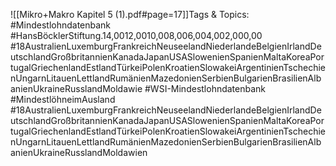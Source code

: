 
![[Mikro+Makro Kapitel 5 (1).pdf#page=17]]Tags & Topics:
   #Mindestlohndatenbank
   #HansBöcklerStiftung.14,0012,0010,008,006,004,002,000,00
   #18AustralienLuxemburgFrankreichNeuseelandNiederlandeBelgienIrlandDeutschlandGroßbritannienKanadaJapanUSASlowenienSpanienMaltaKoreaPortugalGriechenlandEstlandTürkeiPolenKroatienSlowakeiArgentinienTschechienUngarnLitauenLettlandRumänienMazedonienSerbienBulgarienBrasilienAlbanienUkraineRusslandMoldawie
   #WSI-Mindestlohndatenbank
   #MindestlöhneimAusland
   #18AustralienLuxemburgFrankreichNeuseelandNiederlandeBelgienIrlandDeutschlandGroßbritannienKanadaJapanUSASlowenienSpanienMaltaKoreaPortugalGriechenlandEstlandTürkeiPolenKroatienSlowakeiArgentinienTschechienUngarnLitauenLettlandRumänienMazedonienSerbienBulgarienBrasilienAlbanienUkraineRusslandMoldawien